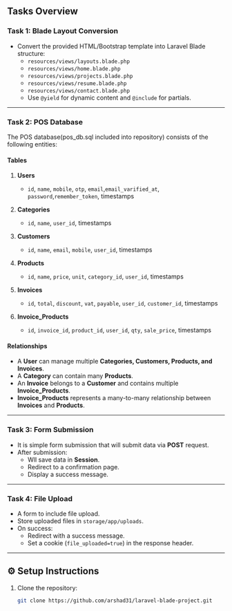 ## Tasks Overview

### **Task 1: Blade Layout Conversion**
- Convert the provided HTML/Bootstrap template into Laravel Blade structure:
  - `resources/views/layouts.blade.php`
  - `resources/views/home.blade.php`
  - `resources/views/projects.blade.php`
  - `resources/views/resume.blade.php`
  - `resources/views/contact.blade.php`
  - Use `@yield` for dynamic content and `@include` for partials.

---

### **Task 2: POS Database**
The POS database(pos_db.sql included into repository) consists of the following entities:

#### **Tables**
1. **Users**
   - `id`, `name`, `mobile`, `otp`, `email`,`email_varified_at`, `password`,`remember_token`, timestamps

2. **Categories**
   - `id`, `name`, `user_id`, timestamps

3. **Customers**
   - `id`, `name`, `email`, `mobile`, `user_id`, timestamps

4. **Products**
   - `id`, `name`, `price`, `unit`, `category_id`, `user_id`, timestamps

5. **Invoices**
   - `id`, `total`, `discount`, `vat`, `payable`, `user_id`, `customer_id`, timestamps

6. **Invoice_Products**
   - `id`, `invoice_id`, `product_id`, `user_id`, `qty`, `sale_price`, timestamps

#### **Relationships**
- A **User** can manage multiple **Categories, Customers, Products, and Invoices**.  
- A **Category** can contain many **Products**.  
- An **Invoice** belongs to a **Customer** and contains multiple **Invoice_Products**.  
- **Invoice_Products** represents a many-to-many relationship between **Invoices** and **Products**.  

---

### **Task 3: Form Submission**
- It is simple form submission that will submit data via **POST** request.
- After submission:
  - Wll save data in **Session**.
  - Redirect to a confirmation page.
  - Display a success message.

---

### **Task 4: File Upload**
- A form to include file upload.
- Store uploaded files in `storage/app/uploads`.
- On success:
  - Redirect with a success message.
  - Set a cookie (`file_uploaded=true`) in the response header.

---

## ⚙️ Setup Instructions

1. Clone the repository:
   ```bash
   git clone https://github.com/arshad31/laravel-blade-project.git
   